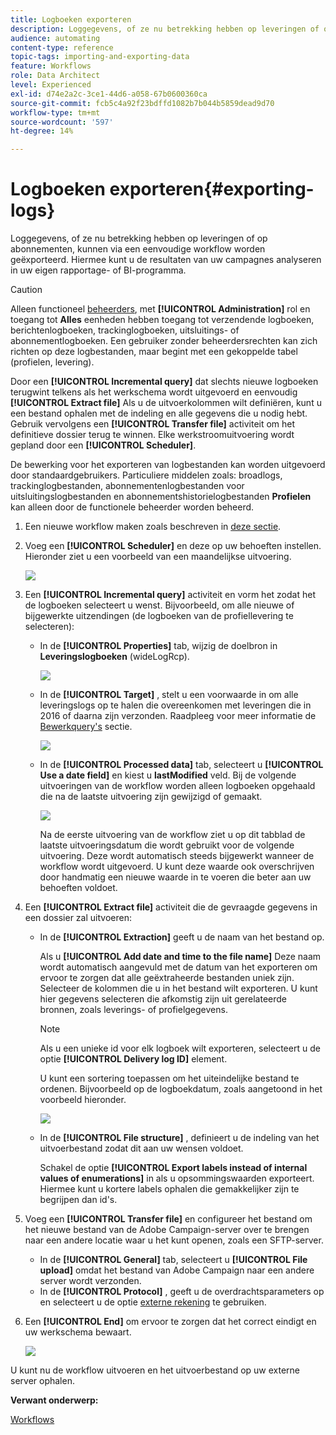 ```yaml
---
title: Logboeken exporteren
description: Loggegevens, of ze nu betrekking hebben op leveringen of op abonnementen, kunnen via een eenvoudige workflow worden geëxporteerd.
audience: automating
content-type: reference
topic-tags: importing-and-exporting-data
feature: Workflows
role: Data Architect
level: Experienced
exl-id: d74e2a2c-3ce1-44d6-a058-67b0600360ca
source-git-commit: fcb5c4a92f23bdffd1082b7b044b5859dead9d70
workflow-type: tm+mt
source-wordcount: '597'
ht-degree: 14%

---
```


# Logboeken exporteren{#exporting-logs}

Loggegevens, of ze nu betrekking hebben op leveringen of op abonnementen, kunnen via een eenvoudige workflow worden geëxporteerd. Hiermee kunt u de resultaten van uw campagnes analyseren in uw eigen rapportage- of BI-programma.

>[!CAUTION]
>
>Alleen functioneel [beheerders](../../administration/using/users-management.md#functional-administrators), met **[!UICONTROL Administration]** rol en toegang tot **Alles** eenheden hebben toegang tot verzendende logboeken, berichtenlogboeken, trackinglogboeken, uitsluitings- of abonnementlogboeken. Een gebruiker zonder beheerdersrechten kan zich richten op deze logbestanden, maar begint met een gekoppelde tabel (profielen, levering).

Door een **[!UICONTROL Incremental query]** dat slechts nieuwe logboeken terugwint telkens als het werkschema wordt uitgevoerd en eenvoudig **[!UICONTROL Extract file]** Als u de uitvoerkolommen wilt definiëren, kunt u een bestand ophalen met de indeling en alle gegevens die u nodig hebt. Gebruik vervolgens een **[!UICONTROL Transfer file]** activiteit om het definitieve dossier terug te winnen. Elke werkstroomuitvoering wordt gepland door een **[!UICONTROL Scheduler]**.

De bewerking voor het exporteren van logbestanden kan worden uitgevoerd door standaardgebruikers. Particuliere middelen zoals: broadlogs, trackinglogbestanden, abonnementenlogbestanden voor uitsluitingslogbestanden en abonnementshistorielogbestanden **Profielen** kan alleen door de functionele beheerder worden beheerd.

1. Een nieuwe workflow maken zoals beschreven in [deze sectie](../../automating/using/building-a-workflow.md#creating-a-workflow).
1. Voeg een **[!UICONTROL Scheduler]** en deze op uw behoeften instellen. Hieronder ziet u een voorbeeld van een maandelijkse uitvoering.

   ![](assets/export_logs_scheduler.png)

1. Een **[!UICONTROL Incremental query]** activiteit en vorm het zodat het de logboeken selecteert u wenst. Bijvoorbeeld, om alle nieuwe of bijgewerkte uitzendingen (de logboeken van de profiellevering te selecteren):

   * In de **[!UICONTROL Properties]** tab, wijzig de doelbron in **Leveringslogboeken** (wideLogRcp).

      ![](assets/export_logs_query_properties.png)

   * In de **[!UICONTROL Target]** , stelt u een voorwaarde in om alle leveringslogs op te halen die overeenkomen met leveringen die in 2016 of daarna zijn verzonden. Raadpleeg voor meer informatie de [Bewerkquery&#39;s](../../automating/using/editing-queries.md#creating-queries) sectie.

      ![](assets/export_logs_query_target.png)

   * In de **[!UICONTROL Processed data]** tab, selecteert u **[!UICONTROL Use a date field]** en kiest u **lastModified** veld. Bij de volgende uitvoeringen van de workflow worden alleen logboeken opgehaald die na de laatste uitvoering zijn gewijzigd of gemaakt.

      ![](assets/export_logs_query_processeddata.png)

      Na de eerste uitvoering van de workflow ziet u op dit tabblad de laatste uitvoeringsdatum die wordt gebruikt voor de volgende uitvoering. Deze wordt automatisch steeds bijgewerkt wanneer de workflow wordt uitgevoerd. U kunt deze waarde ook overschrijven door handmatig een nieuwe waarde in te voeren die beter aan uw behoeften voldoet.

1. Een **[!UICONTROL Extract file]** activiteit die de gevraagde gegevens in een dossier zal uitvoeren:

   * In de **[!UICONTROL Extraction]** geeft u de naam van het bestand op.

      Als u **[!UICONTROL Add date and time to the file name]** Deze naam wordt automatisch aangevuld met de datum van het exporteren om ervoor te zorgen dat alle geëxtraheerde bestanden uniek zijn. Selecteer de kolommen die u in het bestand wilt exporteren. U kunt hier gegevens selecteren die afkomstig zijn uit gerelateerde bronnen, zoals leverings- of profielgegevens.

      >[!NOTE]
      >
      >Als u een unieke id voor elk logboek wilt exporteren, selecteert u de optie **[!UICONTROL Delivery log ID]** element.

      U kunt een sortering toepassen om het uiteindelijke bestand te ordenen. Bijvoorbeeld op de logboekdatum, zoals aangetoond in het voorbeeld hieronder.

      ![](assets/export_logs_extractfile_extraction.png)

   * In de **[!UICONTROL File structure]** , definieert u de indeling van het uitvoerbestand zodat dit aan uw wensen voldoet.

      Schakel de optie **[!UICONTROL Export labels instead of internal values of enumerations]** in als u opsommingswaarden exporteert. Hiermee kunt u kortere labels ophalen die gemakkelijker zijn te begrijpen dan id&#39;s.

1. Voeg een **[!UICONTROL Transfer file]** en configureer het bestand om het nieuwe bestand van de Adobe Campaign-server over te brengen naar een andere locatie waar u het kunt openen, zoals een SFTP-server.

   * In de **[!UICONTROL General]** tab, selecteert u **[!UICONTROL File upload]** omdat het bestand van Adobe Campaign naar een andere server wordt verzonden.
   * In de **[!UICONTROL Protocol]** , geeft u de overdrachtsparameters op en selecteert u de optie [externe rekening](../../administration/using/external-accounts.md#creating-an-external-account) te gebruiken.

1. Een **[!UICONTROL End]** om ervoor te zorgen dat het correct eindigt en uw werkschema bewaart.

   ![](assets/export_logs_example_workflow.png)

U kunt nu de workflow uitvoeren en het uitvoerbestand op uw externe server ophalen.

**Verwant onderwerp:**

[Workflows](../../automating/using/get-started-workflows.md)
